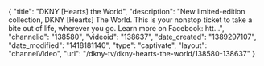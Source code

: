 {
    "title": "DKNY [Hearts] the World",
    "description": "New limited-edition collection, DKNY [Hearts] The World. This is your nonstop ticket to take a bite out of life, wherever you go. Learn more on Facebook: htt...",
    "channelid": "138580",
    "videoid": "138637",
    "date_created": "1389297107",
    "date_modified": "1418181140",
    "type": "captivate",
    "layout": "channelVideo",
    "url": "\/dkny-tv\/dkny-hearts-the-world\/138580-138637"
}